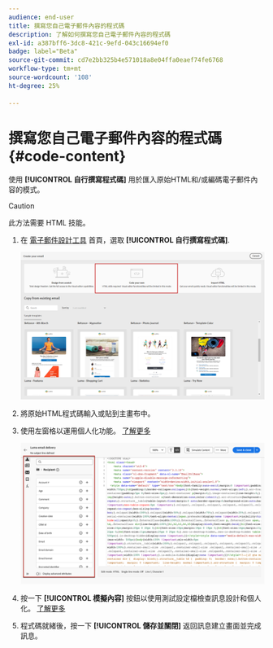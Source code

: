 ```yaml
---
audience: end-user
title: 撰寫您自己電子郵件內容的程式碼
description: 了解如何撰寫您自己電子郵件內容的程式碼
exl-id: a387bff6-3dc8-421c-9efd-043c16694ef0
badge: label="Beta"
source-git-commit: cd7e2bb325b4e571018a8e04ffa0eaef74fe6768
workflow-type: tm+mt
source-wordcount: '108'
ht-degree: 25%

---
```


# 撰寫您自己電子郵件內容的程式碼 {#code-content}

使用 **[!UICONTROL 自行撰寫程式碼]** 用於匯入原始HTML和/或編碼電子郵件內容的模式。

>[!CAUTION]
>
>此方法需要 HTML 技能。

1. 在 [電子郵件設計工具](get-started-email-designer.md) 首頁，選取 **[!UICONTROL 自行撰寫程式碼]**.

   ![](assets/code-your-own.png)

1. 將原始HTML程式碼輸入或貼到主畫布中。

1. 使用左窗格以運用個人化功能。 [了解更多](../personalization/gs-personalization.md)

   ![](assets/code-editor-personalization.png)

1. 按一下 **[!UICONTROL 模擬內容]** 按鈕以使用測試設定檔檢查訊息設計和個人化。 [了解更多](../preview-test/preview-test.md)

1. 程式碼就緒後，按一下 **[!UICONTROL 儲存並關閉]** 返回訊息建立畫面並完成訊息。
